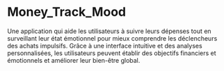 # Money_Track_Mood
Une application qui aide les utilisateurs à suivre leurs dépenses tout en surveillant leur état émotionnel pour mieux comprendre les déclencheurs des achats impulsifs. Grâce à une interface intuitive et des analyses personnalisées, les utilisateurs peuvent établir des objectifs financiers et émotionnels et améliorer leur bien-être global.
